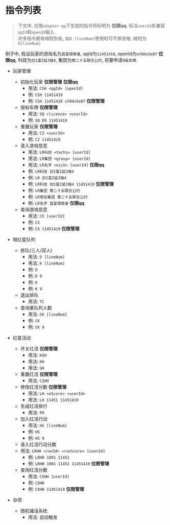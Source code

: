 # 指令列表

> 下文中, 仅限`adapter-qq`下生效的指令将标明为 **仅限qq**, 标注`userId`处兼容`qqId`和`openId`输入.  
> 许多指令都有缩短别名, 如`D [lineNum]`使用时可不带空格, 缩短为`D[lineNum]`

例子中, 假设玩家的游戏名为`蓝星探索者`, qqId为`11451419`, openId为`uY8ds5e87` **仅限qq**, 科技为`创1富2延3强4`, 集团为`第二十五联合公约`, 将要申请`9级车牌`.

- 玩家管理
  - 初始化玩家 **仅限管理** **仅限qq**
    - 用法: `CSH <qqId> [openId]`
    - 例: `CSH 11451419 `
    - 例: `CSH 11451419 uY8ds5e87` **仅限管理**
  - 授权车牌 **仅限管理**
    - 用法: `SQ <licence> <userId>`
    - 例: `SQ D9 11451419`
  - 重置玩家 **仅限管理**
    - 用法: `CZ <userId>`
    - 例: `CZ 11451419`
  - 录入游戏信息
    - 用法: `LR科技 <techs> [userId]`
    - 用法: `LR集团 <group> [userId]`
    - 用法: `LR名字 <nick> [userId]` **仅限qq**
    - 例: `LR科技 创1富2延3强4`
    - 例: `LR 创1富2延3强4`
    - 例: `LR科技 创1富2延3强4 11451419` **仅限管理**
    - 例: `LR集团 第二十五联合公约`
    - 例: `LR常驻集团 第二十五联合公约`
    - 例: `LR名字 蓝星探索者` **仅限qq**
  - 查询游戏信息
    - 用法: `CX [userId]`
    - 例: `CX`
    - 例: `CX 11451419` **仅限管理**

- 暗红星队列
  - 排队(三人/双人)
    - 用法: `D [lineNum]`
    - 用法: `K [lineNum]`
    - 例: `D`
    - 例: `D 9`
    - 例: `K`
    - 例: `K 9`
  - 退出排队
    - 用法: `TC`
  - 查询某队列人数
    - 用法: `CK [lineNum]`
    - 例: `CK`
    - 例: `CK 9`

- 红星活动
  - 开关红活 **仅限管理**
    - 用法: `KGH`
    - 用法: `KH`
    - 用法: `GH`
  - 重置红活 **仅限管理**
    - 用法: `CZHH`
  - 修改红活分数 **仅限管理**
    - 用法: `LH <eScore> <userId>`
    - 用法: `LH 11451 11451419`
  - 生成红活排行
    - 用法: `PH`
  - 加入红活行动
    - 用法: `HS [lineNum]`
    - 例: `HS`
    - 例: `HS 9`
  - 录入红活行动分数
  - 用法: `LRHH <runId> <runScore> [userId]`
    - 例: `LRHH 1001 11451`
    - 例: `LRHH 1001 11451 11451419` **仅限管理**
  - 查询红活分数
    - 用法: `CXHH [userId]`
    - 例: `CXHH`
    - 例: `CXHH 11451419` **仅限管理**

- 杂项
  - 随机骚话系统
    - 用法: 自动触发

